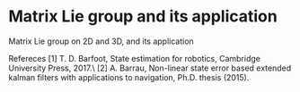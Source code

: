 # Matrix Lie group and its application
 Matrix Lie group on 2D and 3D, and its application


Refereces
[1] T. D. Barfoot, State estimation for robotics, Cambridge University Press, 2017.\\
[2] A. Barrau, Non-linear state error based extended kalman filters with applications to navigation, Ph.D. thesis (2015).
